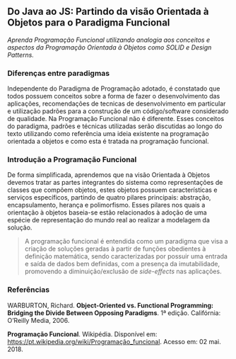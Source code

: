 
##  Do Java ao JS: Partindo da visão Orientada à Objetos para o Paradigma Funcional

*Aprenda Programação Funcional utilizando analogia aos conceitos e aspectos da Programação Orientada à Objetos como SOLID e Design Patterns.*

### Diferenças entre paradigmas

Independente do Paradigma de Programação adotado, é constatado que todos possuem conceitos sobre a forma de fazer o desenvolvimento das aplicações, recomendações de tecnicas de desenvolvimento em particular e utilização padrões para a construção de um código/software considerado de qualidade. Na Programação Funcional não é diferente. 
Esses conceitos do paradigma, padrões e técnicas utilizadas serão discutidas ao longo do texto utilizando como referência uma ideia existente na programação orientada a objetos e como esta é tratada na programação funcional. 

### Introdução a Programação Funcional

De forma simplificada, aprendemos que na visão Orientada à Objetos devemos tratar as partes integrantes do sistema como representações de classes que compõem objetos, estes objetos possuem características e serviços específicos, partindo de quatro pilares principais: abstração, encapsulamento, herança e polimorfismo.
Esses pilares nos quais a orientação à objetos baseia-se estão relacionados à adoção de uma espécie de representação do mundo real ao realizar a modelagem da solução. 


>   A programação funcional é entendida como um paradigma que visa a criação de soluções geradas à partir de funções obedientes à definição matemática, sendo caracterizadas por possuir uma entrada e saída de dados bem definidas, com a presença da imutabilidade, promovendo a diminuição/exclusão de *side-effects* nas aplicações.

### Referências

WARBURTON, Richard. **Object-Oriented vs. Functional Programming: Bridging the Divide Between Opposing Paradigms**. 1ª edição. Califórnia: O’Reilly Media, 2006.

**Programação Funcional**. Wikipédia. Disponível em: <https://pt.wikipedia.org/wiki/Programação_funcional>. Acesso em: 02 mai. 2018.
